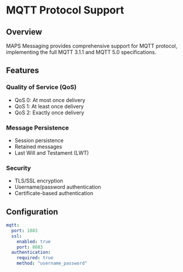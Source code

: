 

# MQTT Protocol Support

## Overview

MAPS Messaging provides comprehensive support for MQTT protocol, implementing the full MQTT 3.1.1 and MQTT 5.0 specifications.

## Features

### Quality of Service (QoS)
- QoS 0: At most once delivery
- QoS 1: At least once delivery
- QoS 2: Exactly once delivery

### Message Persistence
- Session persistence
- Retained messages
- Last Will and Testament (LWT)

### Security
- TLS/SSL encryption
- Username/password authentication
- Certificate-based authentication

## Configuration

```yaml
mqtt:
  port: 1883
  ssl:
    enabled: true
    port: 8883
  authentication:
    required: true
    method: "username_password"
